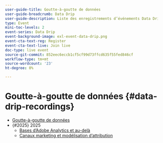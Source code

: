 ```yaml
---
user-guide-title: Goutte-à-goutte de données
user-guide-breadcrumb: Data Drip
user-guide-description: Liste des enregistrements d’événements Data Drip
type: Event
mini-toc-levels: 2
event-series: Data Drip
event-background-image: exl-event-data-drip.png
event-cta-text-reg: Register
event-cta-text-live: Join live
doc-type: live event
source-git-commit: 852eec6eccb1cf5cf99d73ffcd635f55fed846cf
workflow-type: tm+mt
source-wordcount: '23'
ht-degree: 0%

---
```



# Goutte-à-goutte de données {#data-drip-recordings}

+ [Goutte-à-goutte de données](overview.md)
+ {#2025} 2025
   + [Bases d’Adobe Analytics et au-delà](2025/adobe-analytics-basics-beyond.md)
   + [Canaux marketing et modélisation d’attribution](2025/marketing-channel-attribution-modeling.md)

